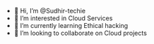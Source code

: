 - 👋 Hi, I’m @Sudhir-techie
- 👀 I’m interested in Cloud Services
- 🌱 I’m currently learning Ethical hacking
- 💞️ I’m looking to collaborate on Cloud projects

<!---
Sudhir-techie/Sudhir-techie is a ✨ special ✨ repository because its `README.md` (this file) appears on your GitHub profile.
You can click the Preview link to take a look at your changes.
--->
